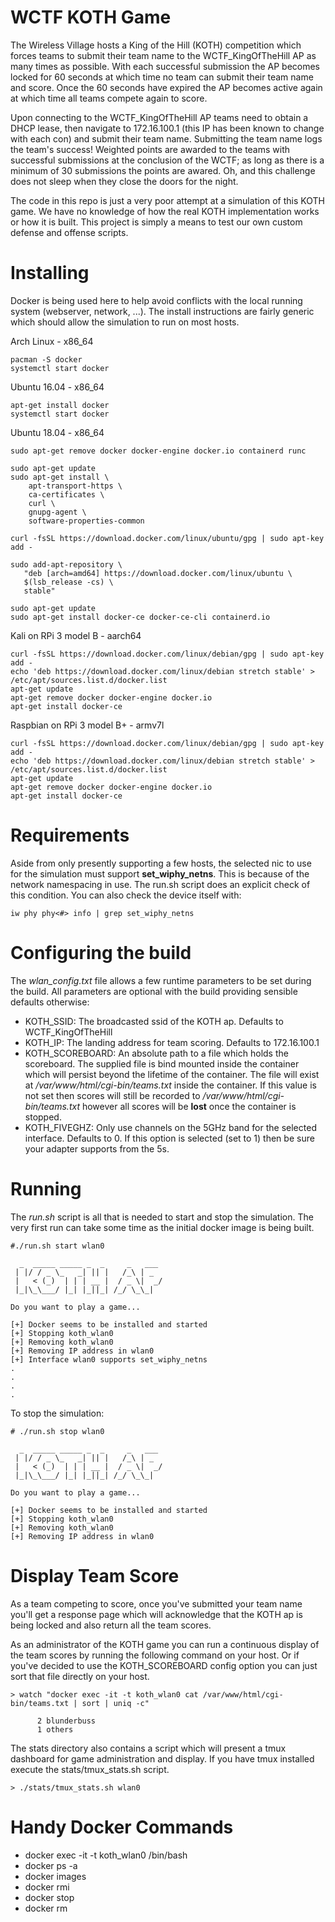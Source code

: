 # WCTF KOTH Game

The Wireless Village hosts a King of the Hill (KOTH) competition which forces teams to submit their team name to the WCTF_KingOfTheHill AP as many times as possible. With each successful submission the AP becomes locked for 60 seconds at which time no team can submit their team name and score. Once the 60 seconds have expired the AP becomes active again at which time all teams compete again to score.

Upon connecting to the WCTF_KingOfTheHill AP teams need to obtain a DHCP lease, then navigate to 172.16.100.1 (this IP has been known to change with each con) and submit their team name. Submitting the team name logs the team's success! Weighted points are awarded to the teams with successful submissions at the conclusion of the WCTF; as long as there is a minimum of 30 submissions the points are awared. Oh, and this challenge does not sleep when they close the doors for the night.

The code in this repo is just a very poor attempt at a simulation of this KOTH game. We have no knowledge of how the real KOTH implementation works or how it is built. This project is simply a means to test our own custom defense and offense scripts.

# Installing

Docker is being used here to help avoid conflicts with the local running system (webserver, network, ...). The install instructions are fairly generic which should allow the simulation to run on most hosts.

Arch Linux - x86_64
```
pacman -S docker
systemctl start docker
```

Ubuntu 16.04 - x86_64
```
apt-get install docker
systemctl start docker
```

Ubuntu 18.04 - x86_64
```
sudo apt-get remove docker docker-engine docker.io containerd runc

sudo apt-get update
sudo apt-get install \
    apt-transport-https \
    ca-certificates \
    curl \
    gnupg-agent \
    software-properties-common

curl -fsSL https://download.docker.com/linux/ubuntu/gpg | sudo apt-key add -

sudo add-apt-repository \
   "deb [arch=amd64] https://download.docker.com/linux/ubuntu \
   $(lsb_release -cs) \
   stable"

sudo apt-get update
sudo apt-get install docker-ce docker-ce-cli containerd.io
```

Kali on RPi 3 model B - aarch64
```
curl -fsSL https://download.docker.com/linux/debian/gpg | sudo apt-key add -
echo 'deb https://download.docker.com/linux/debian stretch stable' > /etc/apt/sources.list.d/docker.list
apt-get update 
apt-get remove docker docker-engine docker.io
apt-get install docker-ce
```

Raspbian on RPi 3 model B+ - armv7l
```
curl -fsSL https://download.docker.com/linux/debian/gpg | sudo apt-key add -
echo 'deb https://download.docker.com/linux/debian stretch stable' > /etc/apt/sources.list.d/docker.list
apt-get update 
apt-get remove docker docker-engine docker.io
apt-get install docker-ce
```

# Requirements

Aside from only presently supporting a few hosts, the selected nic to use for the simulation must support <b>set_wiphy_netns</b>. This is because of the network namespacing in use. The run.sh script does an explicit check of this condition. You can also check the device itself with:
```
iw phy phy<#> info | grep set_wiphy_netns 
```

# Configuring the build
The <i>wlan_config.txt</i> file allows a few runtime parameters to be set during the build. All parameters are optional with the build providing sensible defaults otherwise:
* KOTH_SSID: The broadcasted ssid of the KOTH ap. Defaults to WCTF_KingOfTheHill
* KOTH_IP: The landing address for team scoring. Defaults to 172.16.100.1
* KOTH_SCOREBOARD: An absolute path to a file which holds the scoreboard. The supplied file is bind mounted inside the container which will persist beyond the lifetime of the container. The file will exist at <i>/var/www/html/cgi-bin/teams.txt</i> inside the container. If this value is not set then scores will still be recorded to <i>/var/www/html/cgi-bin/teams.txt</i> however all scores will be <b>lost</b> once the container is stopped.
* KOTH_FIVEGHZ: Only use channels on the 5GHz band for the selected interface. Defaults to 0. If this option is selected (set to 1) then be sure your adapter supports from the 5s.

# Running

The <i>run.sh</i> script is all that is needed to start and stop the simulation. The very first run can take some time as the initial docker image is being built.
```
#./run.sh start wlan0

  _  _____ _____ _  _     _   ___ 
 | |/ / _ \_   _| || |   /_\ | _ 
 |   < (_)  | | | __ |  / _ \|  _/
 |_|\_\___/ |_| |_||_| /_/ \_\_| 

Do you want to play a game...

[+] Docker seems to be installed and started
[+] Stopping koth_wlan0
[+] Removing koth_wlan0
[+] Removing IP address in wlan0
[+] Interface wlan0 supports set_wiphy_netns
.
.
.
.
```

To stop the simulation:
```
# ./run.sh stop wlan0

  _  _____ _____ _  _     _   ___ 
 | |/ / _ \_   _| || |   /_\ | _ 
 |   < (_)  | | | __ |  / _ \|  _/
 |_|\_\___/ |_| |_||_| /_/ \_\_| 

Do you want to play a game...

[+] Docker seems to be installed and started
[+] Stopping koth_wlan0
[+] Removing koth_wlan0
[+] Removing IP address in wlan0
```

# Display Team Score
As a team competing to score, once you've submitted your team name you'll get a response page which will acknowledge that the KOTH ap is being locked and also return all the team scores. 

As an administrator of the KOTH game you can run a continuous display of the team scores by running the following command on your host. Or if you've decided to use the KOTH_SCOREBOARD config option you can just sort that file directly on your host.
```
> watch "docker exec -it -t koth_wlan0 cat /var/www/html/cgi-bin/teams.txt | sort | uniq -c"

      2 blunderbuss
      1 others
```
The stats directory also contains a script which will present a tmux dashboard for game administration and display. If you have tmux installed execute the stats/tmux_stats.sh script.
```
> ./stats/tmux_stats.sh wlan0
```

# Handy Docker Commands
* docker exec -it -t koth_wlan0 /bin/bash
* docker ps -a
* docker images
* docker rmi <image id>
* docker stop <container id>
* docker rm <container id>
